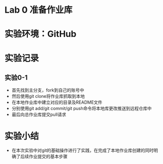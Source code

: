 # Lab 0 准备作业库

# 实验环境：GitHub

# 实验记录
## 实验0-1
* 首先找到主分支，fork到自己的账号中
* 然后使用git clone将作业库抓取到本地
* 在本地作业库中建立对应的目录及README文件
* 分别使用git add/git commit/git push命令将本地库更改推送到远程仓库中
* 最后向总作业库提交pull请求

# 实验小结
* 在本次实验中对git的基础操作进行了实践，在完成了本地作业库创建的同时明确了后续作业提交的基本步骤